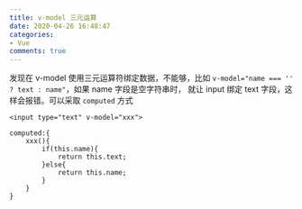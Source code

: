 ```yaml
---
title: v-model 三元运算
date: 2020-04-26 16:48:47
categories:
- Vue
comments: true
---
```


发现在 v-model 使用三元运算符绑定数据，不能够，比如 `v-model="name === '' ? text : name"`，如果 name 字段是空字符串时， 就让 input 绑定 text 字段，这样会报错。可以采取 `computed` 方式

```vue
<input type="text" v-model="xxx">

computed:{
    xxx(){
        if(this.name){
            return this.text;
        }else{
            return this.name;
        }
    }    
}
```

